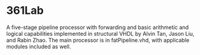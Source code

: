 # 361Lab
A five-stage pipeline processor with forwarding and basic arithmetic and logical capabilities implemented in structural VHDL by Alvin Tan, Jason Liu, and Rabin Zhao. The main processor is in fatPipeline.vhd, with applicable modules included as well.
